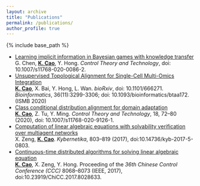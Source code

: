 ```yaml
---
layout: archive
title: "Publications"
permalink: /publications/
author_profile: true
---
```


{% include base_path %}
* [Learning implicit information in Bayesian games with knowledge transfer](https://link.springer.com/article/10.1007/s11768-020-0086-2)<br>
G. Chen, **<u>K. Cao</u>**, Y. Hong. *Control Theory and Technology*, doi: 10.1007/s11768-020-0086-2.
  <br>
* [Unsupervised Topological Alignment for Single-Cell Multi-Omics Integration](https://academic.oup.com/bioinformatics/article/36/Supplement_1/i48/5870490)<br>
**<u>K. Cao</u>**, X. Bai, Y. Hong, L. Wan. *bioRxiv*, doi: 10.1101/666271.<br>
*Bioinformatics*, 36(11):3299-3306; doi: 10.1093/bioinformatics/btaa172.<br>
(ISMB 2020)
  <br>
* [Class conditional distribution alignment for domain adaptation](https://link.springer.com/article/10.1007/s11768-020-9126-1)<br>
**<u>K. Cao</u>**, Z. Tu, Y. Ming. *Control Theory and Technology*, 18, 72–80 (2020), doi: 10.1007/s11768-020-9126-1.
  <br>
* [Computation of linear algebraic equations with solvability verification over multiagent networks](https://www.kybernetika.cz/content/2017/5/803/paper.pdf)<br>
X. Zeng, **<u>K. Cao</u>**. *Kybernetika*, 803–819 (2017), doi:10.14736/kyb-2017-5-0803.
  <br>
* [Continuous-time distributed algorithms for solving linear algebraic equation](https://ieeexplore.ieee.org/document/8028633)<br>
**<u>K. Cao</u>**, X. Zeng, Y. Hong. Proceeding of the *36th Chinese Control Conference (CCC)* 8068–8073 (IEEE, 2017), doi:10.23919/ChiCC.2017.8028633.
